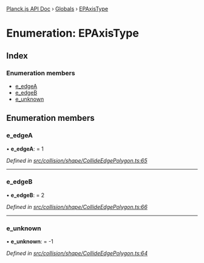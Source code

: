 [Planck.js API Doc](../README.md) › [Globals](../globals.md) › [EPAxisType](epaxistype.md)

# Enumeration: EPAxisType

## Index

### Enumeration members

* [e_edgeA](epaxistype.md#e_edgea)
* [e_edgeB](epaxistype.md#e_edgeb)
* [e_unknown](epaxistype.md#e_unknown)

## Enumeration members

###  e_edgeA

• **e_edgeA**: = 1

*Defined in [src/collision/shape/CollideEdgePolygon.ts:65](https://github.com/shakiba/planck.js/blob/1523746/src/collision/shape/CollideEdgePolygon.ts#L65)*

___

###  e_edgeB

• **e_edgeB**: = 2

*Defined in [src/collision/shape/CollideEdgePolygon.ts:66](https://github.com/shakiba/planck.js/blob/1523746/src/collision/shape/CollideEdgePolygon.ts#L66)*

___

###  e_unknown

• **e_unknown**: = -1

*Defined in [src/collision/shape/CollideEdgePolygon.ts:64](https://github.com/shakiba/planck.js/blob/1523746/src/collision/shape/CollideEdgePolygon.ts#L64)*
